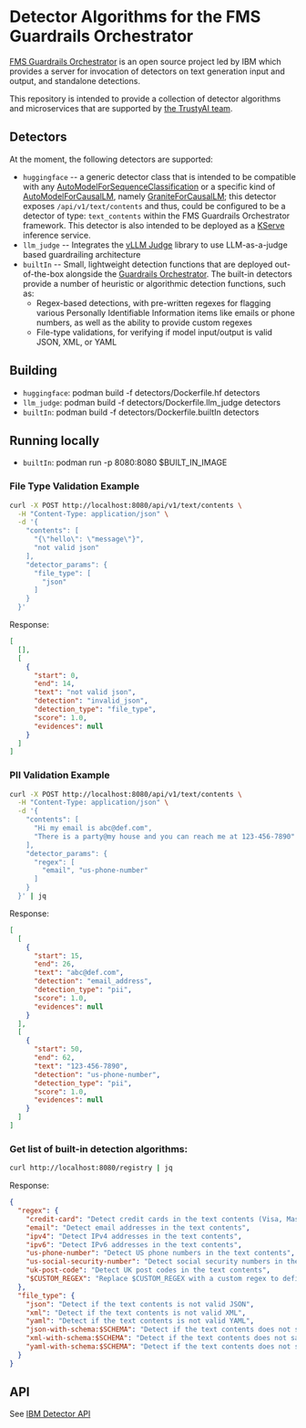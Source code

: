 # Detector Algorithms for the FMS Guardrails Orchestrator

[FMS Guardrails Orchestrator](https://github.com/foundation-model-stack/fms-guardrails-orchestrator) is an open source project led by IBM which provides a server for invocation of detectors on text generation input and output, and standalone detections. 

This repository is intended to provide a collection of detector algorithms and microservices that are supported by [the TrustyAI team](https://github.com/trustyai-explainability).

## Detectors

At the moment, the following detectors are supported:

- `huggingface` -- a generic detector class that is intended to be compatible with any [AutoModelForSequenceClassification](https://huggingface.co/docs/transformers/en/model_doc/auto#transformers.AutoModelForSequenceClassification) or a specific kind of [AutoModelForCausalLM](https://huggingface.co/docs/transformers/en/model_doc/auto#transformers.AutoModelForCausalLM), namely [GraniteForCausalLM](https://github.com/ibm-granite/granite-guardian); this detector exposes `/api/v1/text/contents` and thus, could be configured to be a detector of type: `text_contents` within the FMS Guardrails Orchestrator framework. This detector is also intended to be deployed as a [KServe](https://github.com/kserve/kserve) inference service. 
- `llm_judge` -- Integrates the [vLLM Judge](https://github.com/trustyai-explainability/vllm_judge) library to use LLM-as-a-judge based guardrailing architecture
- `builtIn` -- Small, lightweight detection functions that are deployed out-of-the-box alongside the [Guardrails Orchestrator](https://github.com/foundation-model-stack/fms-guardrails-orchestrator). The built-in detectors provide a number of heuristic or algorithmic detection functions, such as:
  - Regex-based detections, with pre-written regexes for flagging various Personally Identifiable Information items like emails or phone numbers, as well as the ability to provide custom regexes
  - File-type validations, for verifying if model input/output is valid JSON, XML, or YAML


## Building

* `huggingface`: podman build -f detectors/Dockerfile.hf detectors
* `llm_judge`: podman build -f detectors/Dockerfile.llm_judge detectors
* `builtIn`: podman build -f detectors/Dockerfile.builtIn detectors

## Running locally
* `builtIn`: podman run -p 8080:8080 $BUILT_IN_IMAGE

### File Type Validation Example
```bash
curl -X POST http://localhost:8080/api/v1/text/contents \
  -H "Content-Type: application/json" \
  -d '{
    "contents": [
      "{\"hello\": \"message\"}",
      "not valid json"
    ],
    "detector_params": {
      "file_type": [
        "json"
      ]
    }
  }'
```
Response:
```json
[
  [],
  [
    {
      "start": 0,
      "end": 14,
      "text": "not valid json",
      "detection": "invalid_json",
      "detection_type": "file_type",
      "score": 1.0,
      "evidences": null
    }
  ]
]
```

### PII Validation Example
```bash
curl -X POST http://localhost:8080/api/v1/text/contents \
  -H "Content-Type: application/json" \
  -d '{
    "contents": [
      "Hi my email is abc@def.com",
      "There is a party@my house and you can reach me at 123-456-7890"
    ],
    "detector_params": {
      "regex": [
        "email", "us-phone-number"
      ]
    }
  }' | jq
```
Response:
```json
[
  [
    {
      "start": 15,
      "end": 26,
      "text": "abc@def.com",
      "detection": "email_address",
      "detection_type": "pii",
      "score": 1.0,
      "evidences": null
    }
  ],
  [
    {
      "start": 50,
      "end": 62,
      "text": "123-456-7890",
      "detection": "us-phone-number",
      "detection_type": "pii",
      "score": 1.0,
      "evidences": null
    }
  ]
]
```

### Get list of built-in detection algorithms:
```bash
curl http://localhost:8080/registry | jq
```
Response:
```json
{
  "regex": {
    "credit-card": "Detect credit cards in the text contents (Visa, MasterCard, Amex, Discover, Diners Club, JCB) with Luhn check",
    "email": "Detect email addresses in the text contents",
    "ipv4": "Detect IPv4 addresses in the text contents",
    "ipv6": "Detect IPv6 addresses in the text contents",
    "us-phone-number": "Detect US phone numbers in the text contents",
    "us-social-security-number": "Detect social security numbers in the text contents",
    "uk-post-code": "Detect UK post codes in the text contents",
    "$CUSTOM_REGEX": "Replace $CUSTOM_REGEX with a custom regex to define your own regex detector"
  },
  "file_type": {
    "json": "Detect if the text contents is not valid JSON",
    "xml": "Detect if the text contents is not valid XML",
    "yaml": "Detect if the text contents is not valid YAML",
    "json-with-schema:$SCHEMA": "Detect if the text contents does not satisfy a provided JSON schema. To specify a schema, replace $SCHEMA with a JSON schema.",
    "xml-with-schema:$SCHEMA": "Detect if the text contents does not satisfy a provided XML schema. To specify a schema, replace $SCHEMA with an XML Schema Definition (XSD)",
    "yaml-with-schema:$SCHEMA": "Detect if the text contents does not satisfy a provided schema. To specify a schema, replace $SCHEMA with a JSON schema. That's not a typo, you validate YAML with a JSON schema!"
  }
}

```

## API
See [IBM Detector API](https://foundation-model-stack.github.io/fms-guardrails-orchestrator/?urls.primaryName=Detector+API)